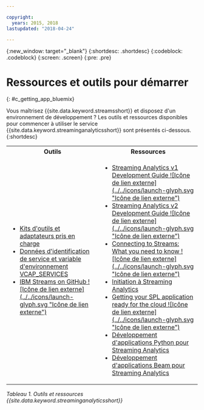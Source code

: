 ```yaml
---

copyright:
  years: 2015, 2018
lastupdated: "2018-04-24"

---
```


<!-- Attribute definitions -->
{:new_window: target="_blank"}
{:shortdesc: .shortdesc}
{:codeblock: .codeblock}
{:screen: .screen}
{:pre: .pre}

# Ressources et outils pour démarrer
{: #c_getting_app_bluemix}


 Vous maîtrisez {{site.data.keyword.streamsshort}} et disposez d'un environnement de développement ? Les outils et ressources disponibles pour commencer à utiliser le service {{site.data.keyword.streaminganalyticsshort}} sont présentés ci-dessous.
{:shortdesc}

<table summary="Ce tableau fournit une liste des outils et ressources nécessaires pour développer et déployer vos applications {{site.data.keyword.streamsshort}}.">
  <tr>
    <th>Outils<br></th>
    <th>Ressources<br></th>
  </tr>
  <tr>
    <td>
      <ul>
        <li><a href="/docs/services/StreamingAnalytics/compatible_toolkits.html" target="_blank">Kits d'outils et adaptateurs pris en charge</a><br></li>
        <li><a href="/docs/services/StreamingAnalytics/service_plans.html#vcap_services" target="_blank">Données d'identification de service et variable d'environnement VCAP_SERVICES</a><br></li>
        <li><a href="https://github.com/IBMStreams" target="_blank">IBM Streams on GitHub ![Icône de lien externe](../../icons/launch-glyph.svg "Icône de lien externe")</a><br></li>
      </ul>    
    </td>
    <td>
      <ul>
        <li><a href="https://developer.ibm.com/streamsdev/docs/bluemix-streaming-analytics-development-guide/" target="_blank">Streaming Analytics v1 Development Guide ![Icône de lien externe](../../icons/launch-glyph.svg "Icône de lien externe")</a><br></li>
        <li><a href="https://developer.ibm.com/streamsdev/docs/streaming-analytics-dev-guide/" target="_blank">Streaming Analytics v2 Development Guide ![Icône de lien externe](../../icons/launch-glyph.svg "Icône de lien externe")</a><br></li>
        <li><a href="https://www.ibm.com/blogs/bluemix/2017/02/connecting-to-streams/" target="_blank">Connecting to Streams: What you need to know ![Icône de lien externe](../../icons/launch-glyph.svg "Icône de lien externe")</a><br></li>
        <li><a href="/docs/services/StreamingAnalytics/index.html" target="_blank">Initiation à Streaming Analytics</a><br></li>
        <li><a href="https://developer.ibm.com/streamsdev/docs/getting-spl-application-ready-cloud" target="_blank">Getting your SPL application ready for the cloud ![Icône de lien externe](../../icons/launch-glyph.svg "Icône de lien externe")</a><br></li>
        <li><a href="/docs/services/StreamingAnalytics/t_develop_apps_python.html#t_develop_apps_python" target="_blank">Développement d'applications Python pour Streaming Analytics</a><br></li>
        <li><a href="/docs/services/StreamingAnalytics/develop_beam_apps.html" target="_blank">Développement d'applications Beam pour Streaming Analytics</a><br></li>
      </ul>    
    </td>
  </tr>
</table>

*Tableau 1. Outils et ressources {{site.data.keyword.streaminganalyticsshort}}*
